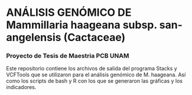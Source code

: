 # ANÁLISIS GENÓMICO DE Mammillaria haageana subsp. san-angelensis (Cactaceae)

### Proyecto de Tesis de Maestria PCB UNAM

Este repositorio contiene los archivos de salida del programa Stacks y VCFTools que se utilizaron para el análisis genómico de M. haageana. Así como los scripts de bash y R con los que se generaron las gráficas y los indicadores.
